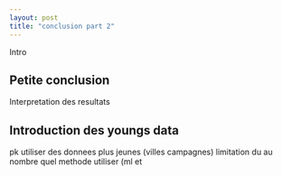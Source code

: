 ```yaml
---
layout: post
title: "conclusion part 2"
---
```

Intro

## Petite conclusion
Interpretation des resultats


## Introduction des youngs data
pk utiliser des donnees plus jeunes (villes campagnes)
limitation du au nombre
quel methode utiliser (ml et

